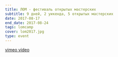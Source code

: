 ```yaml
---
title: ЛОМ - фестиваль открытых мастерских
subtitle: 9 дней, 2 уикенда, 5 открытых мастерских
date: 2017-08-17
end_date: 2017-08-24
tags: lomcamp
cover: lom2017.jpg
type: event
---
```


[vimeo video](https://vimeo.com/287451333)

